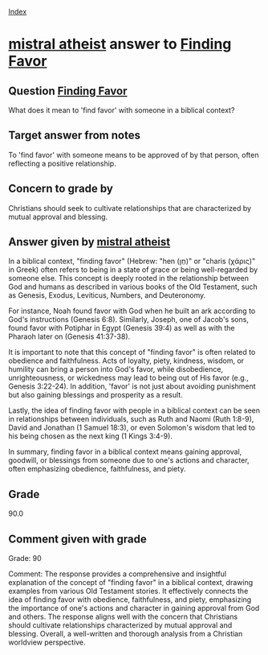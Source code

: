 
[Index](../../index.md)
# [mistral atheist](../../answering_models/mistral_atheist.md) answer to [Finding Favor](../../questions/Finding_Favor.md)

## Question [Finding Favor](../../questions/Finding_Favor.md)
What does it mean to 'find favor' with someone in a biblical context?

## Target answer from notes
To 'find favor' with someone means to be approved of by that person, often reflecting a positive relationship.

## Concern to grade by
Christians should seek to cultivate relationships that are characterized by mutual approval and blessing.

## Answer given by [mistral atheist](../../answering_models/mistral_atheist.md)
 In a biblical context, "finding favor" (Hebrew: "hen (חֶן)" or "charis (χάρις)" in Greek) often refers to being in a state of grace or being well-regarded by someone else. This concept is deeply rooted in the relationship between God and humans as described in various books of the Old Testament, such as Genesis, Exodus, Leviticus, Numbers, and Deuteronomy.

For instance, Noah found favor with God when he built an ark according to God's instructions (Genesis 6:8). Similarly, Joseph, one of Jacob's sons, found favor with Potiphar in Egypt (Genesis 39:4) as well as with the Pharaoh later on (Genesis 41:37-38).

It is important to note that this concept of "finding favor" is often related to obedience and faithfulness. Acts of loyalty, piety, kindness, wisdom, or humility can bring a person into God's favor, while disobedience, unrighteousness, or wickedness may lead to being out of His favor (e.g., Genesis 3:22-24). In addition, 'favor' is not just about avoiding punishment but also gaining blessings and prosperity as a result.

Lastly, the idea of finding favor with people in a biblical context can be seen in relationships between individuals, such as Ruth and Naomi (Ruth 1:8-9), David and Jonathan (1 Samuel 18:3), or even Solomon's wisdom that led to his being chosen as the next king (1 Kings 3:4-9).

In summary, finding favor in a biblical context means gaining approval, goodwill, or blessings from someone due to one's actions and character, often emphasizing obedience, faithfulness, and piety.

## Grade
90.0

## Comment given with grade
Grade: 90

Comment: The response provides a comprehensive and insightful explanation of the concept of "finding favor" in a biblical context, drawing examples from various Old Testament stories. It effectively connects the idea of finding favor with obedience, faithfulness, and piety, emphasizing the importance of one's actions and character in gaining approval from God and others. The response aligns well with the concern that Christians should cultivate relationships characterized by mutual approval and blessing. Overall, a well-written and thorough analysis from a Christian worldview perspective.
